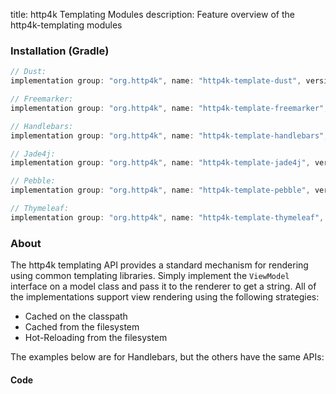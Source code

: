 title: http4k Templating Modules
description: Feature overview of the http4k-templating modules

### Installation (Gradle)

```groovy
// Dust: 
implementation group: "org.http4k", name: "http4k-template-dust", version: "4.17.3.0"

// Freemarker: 
implementation group: "org.http4k", name: "http4k-template-freemarker", version: "4.17.3.0"

// Handlebars: 
implementation group: "org.http4k", name: "http4k-template-handlebars", version: "4.17.3.0"

// Jade4j: 
implementation group: "org.http4k", name: "http4k-template-jade4j", version: "4.17.3.0"

// Pebble: 
implementation group: "org.http4k", name: "http4k-template-pebble", version: "4.17.3.0"

// Thymeleaf: 
implementation group: "org.http4k", name: "http4k-template-thymeleaf", version: "4.17.3.0"
```

### About
The http4k templating API provides a standard mechanism for rendering using common templating libraries. Simply implement the `ViewModel` interface on a model class and pass it to the renderer to get a string. All of the implementations support view rendering using the following strategies:

* Cached on the classpath
* Cached from the filesystem
* Hot-Reloading from the filesystem

The examples below are for Handlebars, but the others have the same APIs:

#### Code  [<img class="octocat"/>](https://github.com/http4k/http4k/blob/master/src/docs/guide/reference/templating/example.kt)

<script src="https://gist-it.appspot.com/https://github.com/http4k/http4k/blob/master/src/docs/guide/reference/templating/example.kt"></script>

[http4k]: https://http4k.org
